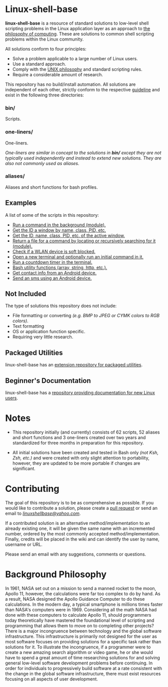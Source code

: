 
# Linux-shell-base

**linux-shell-base** is a resource of standard solutions to low-level shell scripting problems in the Linux application layer as an approach to [the philosophy of computing](https://en.wikipedia.org/wiki/Unix_philosophy#The_UNIX_Programming_Environment). These are solutions to common shell scripting problems within the Linux community.

All solutions conform to four principles:

* Solve a problem applicable to a large number of Linux users.
* Use a standard approach.
* Comply with the [UNIX philosophy][reference-Eric-Raymond-17_Unix_Rules] and standard scripting rules.
* Require a considerable amount of research.

This repository has no build/install automation. All solutions are independent of each other, strictly conform to the respective [guideline][wiki] and exist in the following three directories:

### bin/

Scripts.

### one-liners/

One-liners.

*One-liners are similar in concept to the solutions in **bin/** except they are not typically used independently and instead to extend new solutions. They are also not commonly used as aliases.*

### aliases/

Aliases and short functions for bash profiles.

## Examples

A list of some of the scripts in this repository:

* [Run a command in the background (module).][main-modules#shell]
* [Get the ID a window by name, class, PID, etc.][main-info-command-single#x11]
* [Get the ID, name, class, PID, etc. of the active window.][main-info-command-single#x11]
* [Return a file for a command by locating or recursively searching for it (module).][modules#file]
* [Check if a WLAN device is soft blocked.][main-info-command-single#hardware]
* [Open a new terminal and optionally run an initial command in it.][utilities#general]
* [Run a countdown timer in the terminal.][utilities#miscellaneous]
* [Bash utility functions (array, string, http, etc.).][bash_utilities#bash_utilities]
* [Get contact info from an Android device.][android#android]
* [Send an sms using an Android device.][android#android]

## Not Included

The type of solutions this repository does not include:

* File formatting or converting *(e.g. BMP to JPEG or CYMK colors to RGB colors)*.
* Text formatting
* OS or application function specific.
* Requiring very little research.

## Packaged Utilities

linux-shell-base has an [extension repository for packaged utilities][packaged-utilities].

## Beginner's Documentation

linux-shell-base has a [repository providing documentation for new Linux users][beginners-documentation].

# Notes

* This repository initially (and currently) consists of 62 scripts, 52 aliases and short functions and 3 one-liners created over two years and standardized for three months in preparation for this repository.

* All initial solutions have been created and tested in Bash only *(not Ksh, Zsh, etc.)* and were created with only slight attention to portability, however, they are updated to be more portable if changes are significant.

# Contributing

The goal of this repository is to be as comprehensive as possible. If you would like to contribute a solution, please create a [pull request](https://gist.github.com/Chaser324/ce0505fbed06b947d962) or send an email to *linuxshellbase@yahoo.com*.

If a contributed solution is an alternative method/implementation to an already existing one, it will be given the same name with an incremented number, ordered by the most commonly accepted method/implementation. Finally, credits will be placed in the wiki and can identify the user by name, username or URL.

Please send an email with any suggestions, comments or questions.

# Background Philosophy

In 1961, NASA set out on a mission to send a manned rocket to the moon, Apollo 11, however, the calculations were far too complex to do by hand. As a result, NASA designed the Apollo Guidance Computer to do these calculations. In the modern day, a typical smartphone is millions times faster than NASA's computers were in 1969. Considering all the math NASA had done with these computers to calculate Apollo 11, should programmers today theoretically have mastered the foundational level of scripting and programming that allows them to move on to completing other projects? There is a major incongruence between technology and the global software infrastructure. This infrastructure is primarily not designed for the user as most software focuses on providing solutions for a specific task rather than solutions for it. To illustrate the incongruence, if a programmer were to create a new amazing search algorithm or video game, he or she would have to spend a great amount of time researching solutions for and solving general low-level software development problems before continuing. In order for individuals to progressively build software at a rate consistent with the change in the global software infrastructure, there must exist resources focusing on all aspects of user development.



[packaged-utilities]: https://github.com/linux-shell-base/packaged-utilities
[beginners-documentation]: https://github.com/linux-shell-base/beginners-documentation

[main-info-command-single#x11]: https://github.com/linux-shell-base/linux-shell-base/tree/master/bin/main-info-command-single#x11
[main-modules#shell]: https://github.com/linux-shell-base/linux-shell-base/tree/master/bin/main-modules#shell
[modules#file]: https://github.com/linux-shell-base/linux-shell-base/tree/master/bin/modules#file
[main-info-command-single#hardware]: https://github.com/linux-shell-base/linux-shell-base/tree/master/bin/main-info-command-single#hardware
[utilities#general]: https://github.com/linux-shell-base/linux-shell-base/tree/master/bin/utilities#general
[utilities#miscellaneous]: https://github.com/linux-shell-base/linux-shell-base/tree/master/bin/utilities#miscellaneous
[bash_utilities#bash_utilities]: https://github.com/linux-shell-base/linux-shell-base/tree/master/bin/bash_utilities#bash_utilities
[android#android]: https://github.com/linux-shell-base/linux-shell-base/tree/master/bin/android#android

[wiki]: https://github.com/linux-shell-base/linux-shell-base/wiki
[wiki-Guideline-for-Scripts]: https://github.com/linux-shell-base/linux-shell-base/wiki/Guideline-for-Scripts

[reference-Eric-Raymond-17_Unix_Rules]: https://en.wikipedia.org/wiki/Unix_philosophy#Eric_Raymond.E2.80.99s_17_Unix_Rules
